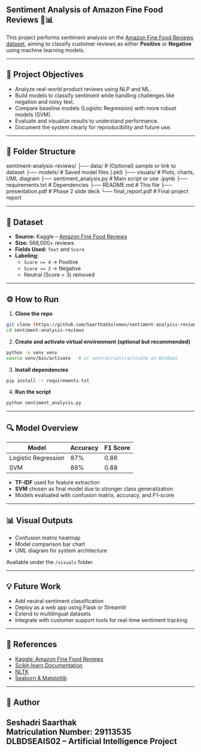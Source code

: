 ## Sentiment Analysis of Amazon Fine Food Reviews 🛒📊

This project performs sentiment analysis on the [Amazon Fine Food Reviews dataset](https://www.kaggle.com/datasets/snap/amazon-fine-food-reviews), aiming to classify customer reviews as either **Positive** or **Negative** using machine learning models.

---

## 📌 Project Objectives

- Analyze real-world product reviews using NLP and ML.
- Build models to classify sentiment while handling challenges like negation and noisy text.
- Compare baseline models (Logistic Regression) with more robust models (SVM).
- Evaluate and visualize results to understand performance.
- Document the system clearly for reproducibility and future use.

---

## 📁 Folder Structure

sentiment-analysis-reviews/
├── data/                    # (Optional) sample or link to dataset
├── models/                  # Saved model files (.pkl)
├── visuals/                 # Plots, charts, UML diagram
├── sentiment_analysis.py    # Main script or use .ipynb
├── requirements.txt         # Dependencies
├── README.md                # This file
├── presentation.pdf         # Phase 2 slide deck
└── final_report.pdf         # Final project report

---

## 🧠 Dataset

- **Source:** Kaggle – [Amazon Fine Food Reviews](https://www.kaggle.com/datasets/snap/amazon-fine-food-reviews)
- **Size:** 568,000+ reviews
- **Fields Used:** `Text` and `Score`
- **Labeling:**  
  - `Score >= 4` → Positive  
  - `Score <= 2` → Negative  
  - Neutral (Score = 3) removed

---

## ⚙️ How to Run

1. **Clone the repo**
```bash
git clone (https://github.com/SaarthakSolomon/sentiment-analysis-reviews)
cd sentiment-analysis-reviews
```

2. **Create and activate virtual environment (optional but recommended)**
```bash
python -m venv venv
source venv/bin/activate   # or venv\Scripts\activate on Windows
```

3. **Install dependencies**
```bash
pip install -r requirements.txt
```

4. **Run the script**
```bash
python sentiment_analysis.py
```

---

## 🔍 Model Overview

| Model                | Accuracy | F1 Score |
|---------------------|----------|----------|
| Logistic Regression | 87%      | 0.86     |
| SVM                 | 89%      | 0.88     |

- **TF-IDF** used for feature extraction
- **SVM** chosen as final model due to stronger class generalization
- Models evaluated with confusion matrix, accuracy, and F1-score

---

## 📊 Visual Outputs

- Confusion matrix heatmap
- Model comparison bar chart
- UML diagram for system architecture

Available under the `/visuals` folder.

---

## 💡 Future Work

- Add neutral sentiment classification
- Deploy as a web app using Flask or Streamlit
- Extend to multilingual datasets
- Integrate with customer support tools for real-time sentiment tracking

---

## 📌 References

- [Kaggle: Amazon Fine Food Reviews](https://www.kaggle.com/datasets/snap/amazon-fine-food-reviews)
- [Scikit-learn Documentation](https://scikit-learn.org/)
- [NLTK](https://www.nltk.org/)
- [Seaborn & Matplotlib](https://matplotlib.org/)

---

## 🧠 Author

**Seshadri Saarthak**  
Matriculation Number: 29113535  
DLBDSEAIS02 – Artificial Intelligence Project
---

```
